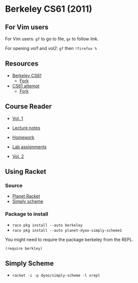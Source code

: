 # Berkeley CS61 (2011)

## For Vim users

For Vim users: `gf` to go to file, `gx` to follow link.

For opening *vol1* and *vol2*: `gf` then `!firefox %`

## Resources

* [Berkeley CS61](https://github.com/theurere/berkeley_cs61a_spring-2011_archive)
    * [Fork](https://github.com/Phantas0s/berkeley_cs61a_spring-2011_archive)
* [CS61 attempt](https://github.com/labria/cs61a)
    * [Fork](https://github.com/Phantas0s/cs61a)

## Course Reader

* [Vol. 1](./course/reader/vol1.html)

* [Lecture notes](./course/reader/notes.pdf)
* [Homework](./course/reader/nodate-hw.pdf)
* [Lab assignments](./course/reader/nodate-labs.pdf)

* [Vol. 2](./course/reader/vol2.html)

## Using Racket

### Source

* [Planet Racket](https://planet.racket-lang.org/)
* [Simply scheme](https://planet.racket-lang.org/package-source/dyoo/simply-scheme.plt/2/2/planet-docs/manual/index.html)

### Package to install

* `raco pkg install --auto berkeley`
* `raco pkg install --auto planet-dyoo-simply-scheme1`

You might need to require the package berkeley from the REPL.

`(require berkley)`

## Simply Scheme

* `racket -i -p dyoo/simply-scheme -l xrepl`
